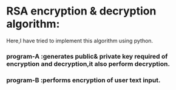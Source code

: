 # RSA encryption & decryption algorithm:

Here,I have tried to implement this algorithm using python.

<h3>program-A :generates public& private key required of encryption and decryption,it also perform decryption.</h3>
<h3>program-B :performs encryption of user text input.</h3>
